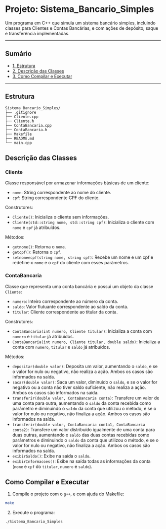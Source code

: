 # Projeto: Sistema_Bancario_Simples

Um programa em C++ que simula um sistema bancário simples, incluindo classes para Clientes e Contas Bancárias, e com ações de depósito, saque e transferência implementadas.

---

## Sumário

- [1. Estrutura](#1-estrutura)
- [2. Descrição das Classes](#2-descricao_das_classes)
- [3. Como Compilar e Executar](#3-como_compilar_e_executar)

---

## Estrutura <a name="1-estrutura"></a>
```
Sistema_Bancario_Simples/
├── .gitignore
├── Cliente.cpp
├── Cliente.h
├── ContaBancaria.cpp
├── ContaBancaria.h
├── Makefile
├── README.md
└── main.cpp
```

## Descrição das Classes <a name="2-descricao_das_classes"></a>

### Cliente

Classe responsável por armazenar informações básicas de um cliente:

- `nome`: String correspondente ao nome do cliente.
- `cpf`: String correspondente CPF do cliente.

Construtores:
- `Cliente()`: Inicializa o cliente sem informações.
- `Cliente(std::string nome, std::string cpf)`: Inicializa o cliente com `nome` e `cpf` já atribuídos.

Métodos:
- `getnome()`: Retorna o `nome`.
- `getcpf()`: Retorna o `cpf`.
- `setnomeecpf(string nome, string cpf)`: Recebe um nome e um cpf e redefine o `nome` e o `cpf` do cliente com esses parâmetros.

### ContaBancaria
Classe que representa uma conta bancária e possui um objeto da classe `Cliente`:
- `numero`: Inteiro correspondente ao número da conta.
- `saldo`: Valor flutuante correspondente ao saldo da conta.
- `titular`: Cliente correspondente ao titular da conta.

Construtores:
- `ContaBancaria(int numero, Cliente titular)`: Inicializa a conta com `numero` e `titular` já atribuídos.
- `ContaBancaria(int numero, Cliente titular, double saldo)`: Inicializa a conta com `numero`, `titular` e `saldo` já atribuídos.

Métodos:
- `depositar(double valor)`: Deposita um valor, aumentando o `saldo`, e se o valor for nulo ou negativo, não realiza a ação. Ambos os casos são informados na saída.
- `sacar(double valor)`: Saca um valor, diminuido o `saldo`, e se o valor for negativo ou a conta não tiver saldo suficiente, não realiza a ação. Ambos os casos são informados na saída.
- `transferir(double valor, ContaBancaria conta)`: Transfere um valor de uma conta para outra, aumentando o `saldo` da conta recebida como parâmetro e diminuindo o `saldo` da conta que utilizou o método, e se o valor for nulo ou negativo, não finaliza a ação. Ambos os casos são informados na saída.
- `transferir(double valor, ContaBancaria conta1, ContaBancaria conta2)`: Transfere um valor distribuído igualmente de uma conta para duas outras, aumentando o `saldo` das duas contas recebidas como parâmetros e diminuindo o `saldo` da conta que utilizou o método, e se o valor for nulo ou negativo, não finaliza a ação. Ambos os casos são informados na saída.
- `exibirSaldo()`: Exibe na saída o `saldo`.
- `exibirInformacoes()`: Exibe na saída todas as informações da conta (`nome` e `cpf` do `titular`, `numero` e `saldo`).

## Como Compilar e Executar <a name="3-como_compilar_e_executar"></a>

1. Compile o projeto com o `g++`, e com ajuda do Makefile:

```bash
make
```

2. Execute o programa:
```bash
./Sistema_Bancario_Simples
```
